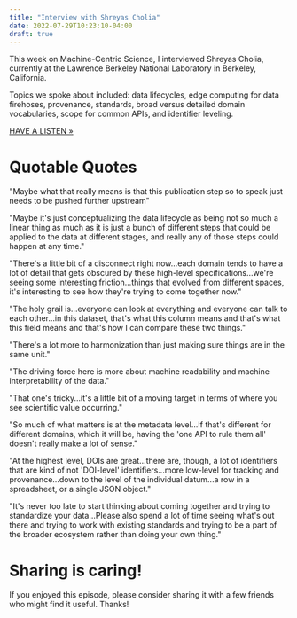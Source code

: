 ```yaml
---
title: "Interview with Shreyas Cholia"
date: 2022-07-29T10:23:10-04:00
draft: true
---
```


This week on Machine-Centric Science, I interviewed Shreyas Cholia, currently at the Lawrence
Berkeley National Laboratory in Berkeley, California.

Topics we spoke about included: data lifecycles, edge computing for data firehoses, provenance,
standards, broad versus detailed domain vocabularies, scope for common APIs, and identifier
leveling.

[HAVE A LISTEN »](https://share.transistor.fm/s/40860a6a)

# Quotable Quotes

"Maybe what that really means is that this publication step so to speak just needs to be pushed
further upstream"

"Maybe it's just conceptualizing the data lifecycle as being not so much a linear thing as much as
it is just a bunch of different steps that could be applied to the data at different stages, and
really any of those steps could happen at any time."

"There's a little bit of a disconnect right now...each domain tends to have a lot of detail that
gets obscured by these high-level specifications...we're seeing some interesting friction...things
that evolved from different spaces, it's interesting to see how they're trying to come together
now."

"The holy grail is...everyone can look at everything and everyone can talk to each other...in this
dataset, that's what this column means and that's what this field means and that's how I can compare
these two things."

"There's a lot more to harmonization than just making sure things are in the same unit."

"The driving force here is more about machine readability and machine interpretability of the data."

"That one's tricky...it's a little bit of a moving target in terms of where you see scientific value
occurring."

"So much of what matters is at the metadata level...If that's different for different domains, which
it will be, having the 'one API to rule them all' doesn't really make a lot of sense."

"At the highest level, DOIs are great...there are, though, a lot of identifiers that are kind of not
'DOI-level' identifiers...more low-level for tracking and provenance...down to the level of the
individual datum...a row in a spreadsheet, or a single JSON object."

"It's never too late to start thinking about coming together and trying to standardize your
data...Please also spend a lot of time seeing what's out there and trying to work with existing
standards and trying to be a part of the broader ecosystem rather than doing your own thing."

# Sharing is caring!

If you enjoyed this episode, please consider sharing it with a few friends who might find it useful.
Thanks!

